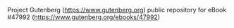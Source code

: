 Project Gutenberg (https://www.gutenberg.org) public repository for eBook #47992 (https://www.gutenberg.org/ebooks/47992)
